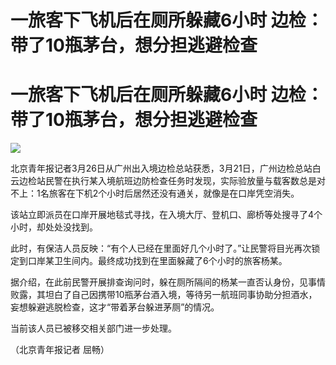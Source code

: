 # 一旅客下飞机后在厕所躲藏6小时 边检：带了10瓶茅台，想分担逃避检查

# 一旅客下飞机后在厕所躲藏6小时 边检：带了10瓶茅台，想分担逃避检查

![](https://inews.gtimg.com/om_bt/OMOEf8b1YntOSdw_MjgFVNFgJuH4S7KaKaN5AXl8IkmvoAA/1000)

北京青年报记者3月26日从广州出入境边检总站获悉，3月21日，广州边检总站白云边检站民警在执行某入境航班边防检查任务时发现，实际验放量与载客数总是对不上：1名旅客在下机2个小时后居然还没有通关，就像是在口岸凭空消失。

该站立即派员在口岸开展地毯式寻找，在入境大厅、登机口、廊桥等处搜寻了4个小时，却处处没找到。

此时，有保洁人员反映：“有个人已经在里面好几个小时了。”让民警将目光再次锁定到口岸某卫生间内。最终成功找到在里面躲藏了6个小时的旅客杨某。

据介绍，在此前民警开展排查询问时，躲在厕所隔间的杨某一直否认身份，见事情败露，其坦白了自己因携带10瓶茅台酒入境，等待另一航班同事协助分担酒水，妄想躲避逃脱检查，这才“带着茅台躲进茅厕”的情况。

当前该人员已被移交相关部门进一步处理。

（北京青年报记者 屈畅）

